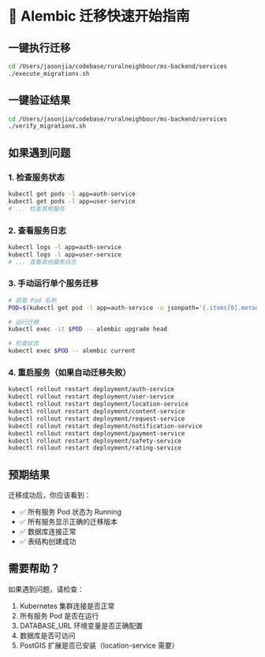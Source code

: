 # 🚀 Alembic 迁移快速开始指南

## 一键执行迁移

```bash
cd /Users/jasonjia/codebase/ruralneighbour/ms-backend/services
./execute_migrations.sh
```

## 一键验证结果

```bash
cd /Users/jasonjia/codebase/ruralneighbour/ms-backend/services
./verify_migrations.sh
```

## 如果遇到问题

### 1. 检查服务状态

```bash
kubectl get pods -l app=auth-service
kubectl get pods -l app=user-service
# ... 检查其他服务
```

### 2. 查看服务日志

```bash
kubectl logs -l app=auth-service
kubectl logs -l app=user-service
# ... 查看其他服务日志
```

### 3. 手动运行单个服务迁移

```bash
# 获取 Pod 名称
POD=$(kubectl get pod -l app=auth-service -o jsonpath='{.items[0].metadata.name}')

# 运行迁移
kubectl exec -it $POD -- alembic upgrade head

# 检查状态
kubectl exec $POD -- alembic current
```

### 4. 重启服务（如果自动迁移失败）

```bash
kubectl rollout restart deployment/auth-service
kubectl rollout restart deployment/user-service
kubectl rollout restart deployment/location-service
kubectl rollout restart deployment/content-service
kubectl rollout restart deployment/request-service
kubectl rollout restart deployment/notification-service
kubectl rollout restart deployment/payment-service
kubectl rollout restart deployment/safety-service
kubectl rollout restart deployment/rating-service
```

## 预期结果

迁移成功后，你应该看到：

- ✅ 所有服务 Pod 状态为 Running
- ✅ 所有服务显示正确的迁移版本
- ✅ 数据库连接正常
- ✅ 表结构创建成功

## 需要帮助？

如果遇到问题，请检查：

1. Kubernetes 集群连接是否正常
2. 所有服务 Pod 是否在运行
3. DATABASE_URL 环境变量是否正确配置
4. 数据库是否可访问
5. PostGIS 扩展是否已安装（location-service 需要）
